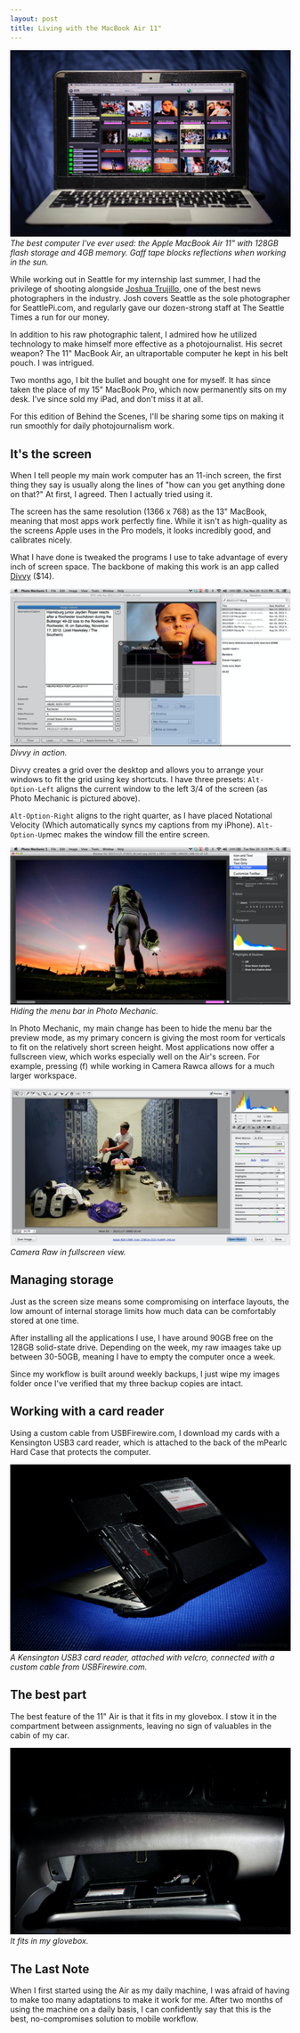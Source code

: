 ```yaml
---
layout: post
title: Living with the MacBook Air 11"
---
```


![Macbook air 11" computer with photo mechanic](/img/posts/2012-11-21-living-with-the-macbook-air-11/landing.jpg)
_The best computer I've ever used: the Apple MacBook Air 11" with 128GB flash storage and 4GB memory. Gaff tape blocks reflections when working in the sun._

While working out in Seattle for my internship last summer, I had the privilege of shooting alongside [Joshua Trujillo](https://www.joshuatrujillo.com/), one of the best news photographers in the industry. Josh covers Seattle as the sole photographer for SeattlePi.com, and regularly gave our dozen-strong staff at The Seattle Times a run for our money.

In addition to his raw photographic talent, I admired how he utilized technology to make himself more effective as a photojournalist. His secret weapon? The 11" MacBook Air, an ultraportable computer he kept in his belt pouch. I was intrigued.

Two months ago, I bit the bullet and bought one for myself. It has since taken the place of my 15" MacBook Pro, which now permanently sits on my desk. I've since sold my iPad, and don't miss it at all.

For this edition of Behind the Scenes, I'll be sharing some tips on making it run smoothly for daily photojournalism work.

## It's the screen

When I tell people my main work computer has an 11-inch screen, the first thing they say is usually along the lines of "how can you get anything done on that?" At first, I agreed. Then I actually tried using it.

The screen has the same resolution (1366 x 768) as the 13" MacBook, meaning that most apps work perfectly fine. While it isn't as high-quality as the screens Apple uses in the Pro models, it looks incredibly good, and calibrates nicely.

What I have done is tweaked the programs I use to take advantage of every inch of screen space. The backbone of making this work is an app called [Divvy](https://mizage.com/divvy/) ($14).

![Divvy application resizing a window](/img/posts/2012-11-21-living-with-the-macbook-air-11/divvy.jpg)
_Divvy in action._

Divvy creates a grid over the desktop and allows you to arrange your windows to fit the grid using key shortcuts. I have three presets: `Alt-Option-Left` aligns the current window to the left 3/4 of the screen (as Photo Mechanic is pictured above).

`Alt-Option-Right` aligns to the right quarter, as I have placed Notational Velocity (Which automatically syncs my captions from my iPhone). `Alt-Option-Up`mec makes the window fill the entire screen.

![Photo mechanic with toolbar hidden](/img/posts/2012-11-21-living-with-the-macbook-air-11/mechanic.jpg)
_Hiding the menu bar in Photo Mechanic._

In Photo Mechanic, my main change has been to hide the menu bar the preview mode, as my primary concern is giving the most room for verticals to fit on the relatively short screen height. Most applications now offer a fullscreen view, which works especially well on the Air's screen. For example, pressing (f) while working in Camera Rawca allows for a much larger workspace.

![Camera raw in fullscreen](/img/posts/2012-11-21-living-with-the-macbook-air-11/camera-raw.jpg)
_Camera Raw in fullscreen view._

## Managing storage

Just as the screen size means some compromising on interface layouts, the low amount of internal storage limits how much data can be comfortably stored at one time.

After installing all the applications I use, I have around 90GB free on the 128GB solid-state drive. Depending on the week, my raw imaages take up between 30-50GB, meaning I have to empty the computer once a week.

Since my workflow is built around weekly backups, I just wipe my images folder once I've verified that my three backup copies are intact.

## Working with a card reader

Using a custom cable from USBFirewire.com, I download my cards with a Kensington USB3 card reader, which is attached to the back of the mPearlc Hard Case that protects the computer.

![USB card reader attached to back of computer](/img/posts/2012-11-21-living-with-the-macbook-air-11/card-reader.jpg)
_A Kensington USB3 card reader, attached with velcro, connected with a custom cable from USBFirewire.com._

## The best part

The best feature of the 11" Air is that it fits in my glovebox. I stow it in the compartment between assignments, leaving no sign of valuables in the cabin of my car.

![Macbook air in glovebox](/img/posts/2012-11-21-living-with-the-macbook-air-11/glovebox.jpg)
_It fits in my glovebox._

## The Last Note

When I first started using the Air as my daily machine, I was afraid of having to make too many adaptations to make it work for me. After two months of using the machine on a daily basis, I can confidently say that this is the best, no-compromises solution to mobile workflow.